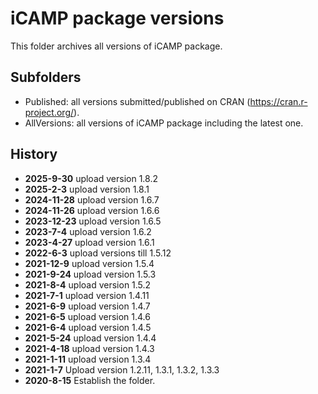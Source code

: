 # iCAMP package versions
This folder archives all versions of iCAMP package.
## Subfolders
- Published: all versions submitted/published on CRAN (https://cran.r-project.org/).
- AllVersions: all versions of iCAMP package including the latest one.
## History
- **2025-9-30** upload version 1.8.2
- **2025-2-3** upload version 1.8.1
- **2024-11-28** upload version 1.6.7
- **2024-11-26** upload version 1.6.6
- **2023-12-23** upload version 1.6.5
- **2023-7-4** upload version 1.6.2
- **2023-4-27** upload version 1.6.1
- **2022-6-3** upload versions till 1.5.12
- **2021-12-9** upload version 1.5.4
- **2021-9-24** upload version 1.5.3
- **2021-8-4** upload version 1.5.2
- **2021-7-1** upload version 1.4.11
- **2021-6-9** upload version 1.4.7
- **2021-6-5** upload version 1.4.6
- **2021-6-4** upload version 1.4.5
- **2021-5-24** upload version 1.4.4
- **2021-4-18** upload version 1.4.3
- **2021-1-11** upload version 1.3.4
- **2021-1-7** Upload version 1.2.11, 1.3.1, 1.3.2, 1.3.3
- **2020-8-15** Establish the folder.
